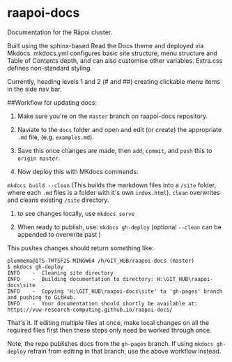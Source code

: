 # raapoi-docs
Documentation for the Rāpoi cluster.

Built using the sphinx-based Read the Docs theme and deployed via Mkdocs. mkdocs.yml configures basic site structure, menu structure and Table of Contents depth, and can also customise other variables. Extra.css defines non-standard styling. 

Currently, heading levels 1 and 2 (# and ##) creating clickable menu items in the side nav bar.

##Workflow for updating docs:

1. Make sure you're on the ```master``` branch on raapoi-docs repository.

1. Naviate to the ```docs``` folder and open and edit (or create) the appropriate ```.md``` file, (e.g. ```examples.md```).

1. Save this once changes are made, then ```add```, ```commit```, and ```push``` this to ```origin master```.

1. Now deploy this with MKdocs commands:

```mkdocs build --clean``` 
(This builds the markdown files into a ```/site``` folder, where each ```.md``` files is a folder with it's own ```index.html```). ```clean``` overwrites and cleans existing ```/site``` directory. 
1. to see changes locally, use ```mkdocs serve```

1. When ready to publish, use:
```mkdocs gh-deploy``` (optional ```--clean``` can be appended to overwrite past )

This pushes changes should return something like: 
```
plummema@ITS-7MTSF2S MINGW64 /h/GIT_HUB/raapoi-docs (master)
$ mkdocs gh-deploy
INFO    -  Cleaning site directory
INFO    -  Building documentation to directory: H:\GIT_HUB\raapoi-docs\site
INFO    -  Copying 'H:\GIT_HUB\raapoi-docs\site' to 'gh-pages' branch and pushing to GitHub.
INFO    -  Your documentation should shortly be available at: https://vuw-research-computing.github.io/raapoi-docs/
```
That's it. If editing multiple files at once, make local changes on all the required files first then these steps only need be worked through once.

Note, the repo publishes docs from the ```gh-pages``` branch. If using ```mkdocs gh-deploy``` refrain from editing in that branch, use the above workflow instead.

